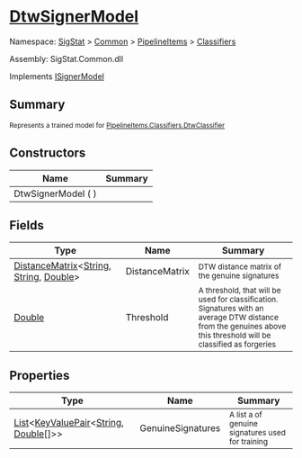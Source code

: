 # [DtwSignerModel](./DtwSignerModel.md)

Namespace: [SigStat]() > [Common](./../../README.md) > [PipelineItems]() > [Classifiers](./README.md)

Assembly: SigStat.Common.dll

Implements [ISignerModel](./../../Pipeline/ISignerModel.md)

## Summary
<sub>Represents a trained model for [PipelineItems.Classifiers.DtwClassifier](https://github.com/hargitomi97/sigstat/blob/master/docs/md/SigStat/Common/PipelineItems/Classifiers/DtwClassifier.md)</sub>

## Constructors

| Name | Summary | 
| --- | --- | 
| DtwSignerModel (  ) |  | 


## Fields

| Type | Name | Summary | 
| --- | --- | --- | 
| [DistanceMatrix](./../../DistanceMatrix-3.md)\<[String](https://docs.microsoft.com/en-us/dotnet/api/System.String), [String](https://docs.microsoft.com/en-us/dotnet/api/System.String), [Double](https://docs.microsoft.com/en-us/dotnet/api/System.Double)> | DistanceMatrix | <sub>DTW distance matrix of the genuine signatures</sub> | 
| [Double](https://docs.microsoft.com/en-us/dotnet/api/System.Double) | Threshold | <sub>A threshold, that will be used for classification. Signatures with  an average DTW distance from the genuines above this threshold will  be classified as forgeries</sub> | 


## Properties

| Type | Name | Summary | 
| --- | --- | --- | 
| [List](https://docs.microsoft.com/en-us/dotnet/api/System.Collections.Generic.List-1)\<[KeyValuePair](https://docs.microsoft.com/en-us/dotnet/api/System.Collections.Generic.KeyValuePair-2)\<[String](https://docs.microsoft.com/en-us/dotnet/api/System.String), [Double](https://docs.microsoft.com/en-us/dotnet/api/System.Double)[]>> | GenuineSignatures | <sub>A list a of genuine signatures used for training</sub> | 


